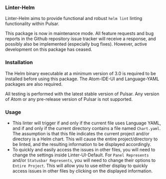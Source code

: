 ### Linter-Helm
Linter-Helm aims to provide functional and robust `helm lint` linting functionality within Pulsar.

This package is now in maintenance mode. All feature requests and bug reports in the Github repository issue tracker will receive a response, and possibly also be implemented (especially bug fixes). However, active development on this package has ceased.

### Installation
The Helm binary executable at a minimum version of 3.0 is required to be installed before using this package. The Atom-IDE-UI and Language-YAML packages are also required.

All testing is performed with the latest stable version of Pulsar. Any version of Atom or any pre-release version of Pulsar is not supported.

### Usage
- This linter will trigger if and only if the current file uses Language YAML, and if and only if the current directory contains a file named `Chart.yaml`. The assumption is that this file indicates the current project and/or directory is a Helm chart. This will cause the entire project/directory to be linted, and the resulting information to be displayed accordingly.
- To quickly and easily access the issues in other files, you will need to change the settings inside Linter-UI-Default. For `Panel Represents` and/or `Statusbar Represents`, you will need to change their options to `Entire Project`. This will allow you to use either display to quickly access issues in other files by clicking on the displayed information.
